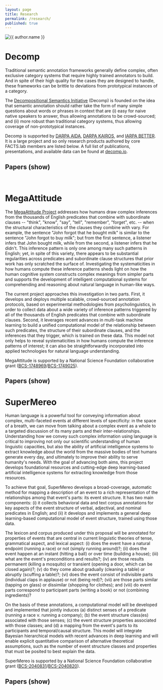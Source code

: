 ```yaml
---
layout: page
title: Research
permalink: /research/
published: true
---
```


<script>

function hidePapers(divId, linkId) {
  var x = document.getElementById(divId);
  var l = document.getElementById(linkId);

  if (x.style.display === "none") {
    x.style.display = "block";
    l.text = "(hide)";
  } else {
    x.style.display = "none";
    l.text = "(show)";
  }
}

</script>

<div class="page" markdown="1">

<img
    class="me"
    alt="{{ author.name }}"
    src="{{ site.author.photo | relative_url }}"
    srcset="{{ site.author.photo2x | relative_url }} 2x"
/>

# Decomp

Traditional semantic annotation frameworks generally define complex, often exclusive category systems that require highly trained annotators to build. And in spite of their high quality for the cases they are designed to handle, these frameworks can be brittle to deviations from prototypical instances of a category.

The [Decompositional Semantics Initiative](http://decomp.io) (Decomp) is founded on the idea that semantic annotation should rather take the form of many simple questions about words or phrases in context that are (i) easy for naive native speakers to answer, thus allowing annotations to be crowd-sourced; and (ii) more robust than traditional category systems, thus allowing coverage of non-prototypical instances. 

Decomp is supported by [DARPA AIDA](https://www.darpa.mil/program/active-interpretation-of-disparate-alternatives), [DARPA KAIROS](https://www.darpa.mil/program/knowledge-directed-artificial-intelligence-reasoning-over-schemas), and [IARPA BETTER](https://www.iarpa.gov/index.php/research-programs/better). It is a large project and so only research products authored by core FACTS.lab members are listed below. A full list of publications, presentations, and available data can be found at [decomp.io](http://decomp.io).

<h2>Papers <a onclick="hidePapers('decompPapers', 'hideDecompPapersLink')" id="hideDecompPapersLink">(show)</a></h2>

<div id="decompPapers" class="csl-bib-body" style="line-height: 1.35; margin-left: 2em; margin-top: 1em; margin-bottom: 2em; text-indent:-2em; display: none;">

{% for paper in site.data.research.decomp.papers %}
    <div class="csl-entry" style="margin-bottom: 1em;">{{ paper.citation }}
    {% if paper.links %}[{% for link in paper.links %}<a href="{{ link.href }}" style="color: #2B599E;">{{ link.label }}</a>{% if forloop.last == false %}, {% endif %}{% endfor %}]{% endif %}</div>
{% endfor %}
  
</div>

<br/>

# MegaAttitude

The [MegaAttitude Project](http://megaattitude.io) addresses how humans draw complex inferences from the thousands of English predicates that combine with subordinate clauses -- "think", "know", "say", "tell", "remember", "forget", etc. -- when the structural characteristics of the clauses they combine with vary. For example, the sentence "John forgot that he bought milk" is similar to the sentence "John forgot to buy milk"; but from the first sentence, a listener infers that John bought milk, while from the second, a listener infers that he didn't. This inference pattern is only one among many such patterns in English; yet, in spite of this variety, there appears to be substantial regularities across predicates and subordinate clause structures that prior work has only scratched the surface of. Investigating the systematicities in how humans compute these inference patterns sheds light on how the human cognitive system constructs complex meanings from simpler parts and supports the development of intelligent computational systems for comprehending and reasoning about natural language in human-like ways.

The current project approaches this investigation in two parts. First, it develops and deploys multiple scalable, crowd-sourced annotation protocols, based on experimental methodologies from psycholinguistics, in order to collect data about a wide variety of inference patterns triggered by all of the thousands of English predicates that combine with subordinate clauses. Second, it leverages recent advances in multi-task machine learning to build a unified computational model of the relationship between such predicates, the structure of their subordinate clauses, and the inferences that they trigger, which is trained on these data. This model not only helps to reveal systematicities in how humans compute the inference patterns of interest; it can also be straightforwardly incorporated into applied technologies for natural language understanding. 

MegaAttitude is supported by a National Science Foundation collaborative grant ([BCS-1748969](https://www.nsf.gov/awardsearch/showAward?AWD_ID=1748969)/[BCS-1749025](https://www.nsf.gov/awardsearch/showAward)).

<h2>Papers <a onclick="hidePapers('megaAttitudePapers', 'hideMegaAttitudePapersLink')" id="hideMegaAttitudePapersLink">(show)</a></h2>

<div id="megaAttitudePapers" class="csl-bib-body" style="line-height: 1.35; margin-left: 2em; margin-top: 1em; margin-bottom: 2em; text-indent:-2em; display: none;">

{% for paper in site.data.research.megaattitude.papers %}
    <div class="csl-entry" style="margin-bottom: 1em;">{{ paper.citation }}
    {% if paper.links %}[{% for link in paper.links %}<a href="{{ link.href }}" style="color: #2B599E;">{{ link.label }}</a>{% if forloop.last == false %}, {% endif %}{% endfor %}]{% endif %}</div>
{% endfor %}
  
</div>

# SuperMereo

Human language is a powerful tool for conveying information about complex, multi-faceted events at different levels of specificity: in the space of a breath, we can move from talking about a complex event as a whole to a targeted discussion of its many parts and their inter-relationships. Understanding how we convey such complex information using language is critical to improving not only our scientific understanding of human linguistic capacities, but also the ability of artificial intelligence systems to extract knowledge about the world from the massive bodies of text humans generate every day, and ultimately to improve their ability to serve humanity's needs. With the goal of advancing both aims, this project develops foundational resources and cutting-edge deep learning-based artificial intelligence systems for extracting knowledge from those resources.

To achieve that goal, SuperMereo develops a broad-coverage, automatic method for mapping a description of an event to a rich representation of the relationships among that event's parts: its event structure. It has two main components: (i) it collects behavioral data and text corpus annotations for key aspects of the event structure of verbal, adjectival, and nominal predicates in English; and (ii) it develops and implements a general deep learning-based computational model of event structure, trained using those data. 

The lexicon and corpus produced under this proposal will be annotated for properties of events that are central in current linguistic theories of tense, grammatical aspect, and lexical aspect: (i) does the event have a natural endpoint (running a race) or not (simply running around)?; (ii) does the event happen at an instant (hitting a ball) or over time (building a house); (iii) what are the event's preconditions and results?; (iv) are those results permanent (killing a mosquito) or transient (opening a door, which can be closed again)?; (v) do they come about gradually (cleaning a table) or abruptly (scuffing a table)?; (vi) does the event consist of indivisible parts (individual claps in applause) or not (being red)?; (vii) are those parts similar (tapping on glass) or dissimilar (shopping for clothes); and (viii) do event parts correspond to participant parts (writing a book) or not (combining ingredients)? 

On the basis of these annotations, a computational model will be developed and implemented that jointly induces (a) distinct senses of a predicate (running a race v. running a company); (b) the event structure class(es) associated with those senses; (c) the event structure properties associated with those classes; and (d) a mapping from the event's parts to its participants and temporal/causal structure. This model will integrate Bayesian hierarchical models with recent advances in deep learning and will enable explicit quantitative comparison of alternative theoretical assumptions, such as the number of event structure classes and properties that must be posited to best explain the data.

SuperMereo is supported by a National Science Foundation collaborative grant ([BCS-2040831](https://www.nsf.gov/awardsearch/showAward?AWD_ID=2040831)/[BCS-2040820](https://www.nsf.gov/awardsearch/showAward?AWD_ID=2040820)).

<h2>Papers <a onclick="hidePapers('superMereoPapers', 'hideSuperMereoPapersLink')" id="hideSuperMereoPapersLink">(show)</a></h2>

<div id="superMereoPapers" class="csl-bib-body" style="line-height: 1.35; margin-left: 2em; margin-top: 1em; margin-bottom: 2em; text-indent:-2em; display: none;">

{% for paper in site.data.research.supermereo.papers %}
    <div class="csl-entry" style="margin-bottom: 1em;">{{ paper.citation }}
    {% if paper.links %}[{% for link in paper.links %}<a href="{{ link.href }}" style="color: #2B599E;">{{ link.label }}</a>{% if forloop.last == false %}, {% endif %}{% endfor %}]{% endif %}</div>
{% endfor %}
  
</div>

</div>
